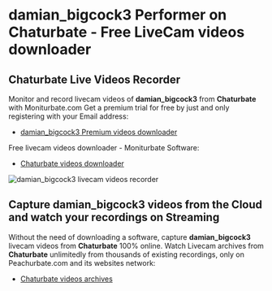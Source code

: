 # damian_bigcock3 Performer on Chaturbate - Free LiveCam videos downloader

## Chaturbate Live Videos Recorder

Monitor and record livecam videos of **damian_bigcock3** from **Chaturbate** with Moniturbate.com
Get a premium trial for free by just and only registering with your Email address:
* [damian_bigcock3 Premium videos downloader](https://moniturbate.com/request-demo-licence-key.html)

Free livecam videos downloader - Moniturbate Software:
* [Chaturbate videos downloader](https://moniturbate.com/moniturbate-download-software.html)

![damian_bigcock3 livecam videos recorder](https://peachurnet.com/templates/moniturbate-software.png)


## Capture damian_bigcock3 videos from the Cloud and watch your recordings on Streaming

Without the need of downloading a software, capture **damian_bigcock3** livecam videos from **Chaturbate** 100% online.
Watch Livecam archives from **Chaturbate** unlimitedly from thousands of existing recordings, only on Peachurbate.com and its websites network:
* [Chaturbate videos archives](https://peachurnet.com/)